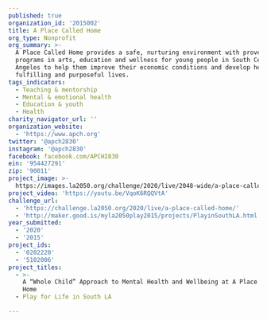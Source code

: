 ```yaml
---
published: true
organization_id: '2015002'
title: A Place Called Home
org_type: Nonprofit
org_summary: >-
  A Place Called Home provides a safe, nurturing environment with proven
  programs in arts, education and wellness for young people in South Central Los
  Angeles to help them improve their economic conditions and develop healthy,
  fulfilling and purposeful lives. 
tags_indicators:
  - Teaching & mentorship
  - Mental & emotional health
  - Education & youth
  - Health
charity_navigator_url: ''
organization_website:
  - 'https://www.apch.org'
twitter: '@apch2830'
instagram: '@apch2830'
facebook: facebook.com/APCH2830
ein: '954427291'
zip: '90011'
project_image: >-
  https://images.la2050.org/challenge/2020/live/2048-wide/a-place-called-home.jpg
project_video: 'https://youtu.be/VqoK6RQQVtA'
challenge_url:
  - 'https://challenge.la2050.org/2020/live/a-place-called-home/'
  - 'http://maker.good.is/myla2050play2015/projects/PlayinSouthLA.html'
year_submitted:
  - '2020'
  - '2015'
project_ids:
  - '0202220'
  - '5102006'
project_titles:
  - >-
    A “Whole Child” Approach to Mental Health and Wellbeing at A Place Called
    Home
  - Play for Life in South LA

---
```

